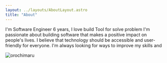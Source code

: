 ```yaml
---
layout: ../layouts/AboutLayout.astro
title: "About"
---
```


I'm Software Engineer 6 years, I love build Tool for solve problem
I'm passionate about building software that makes a positive impact on people's lives. I believe that technology
should be accessible and user-friendly for everyone. I'm always looking for ways to improve my skills and

<div>
  <img src="/assets/orochimaru.gif" class="sm:w-1/2 mx-auto" alt="orochimaru">
</div>
